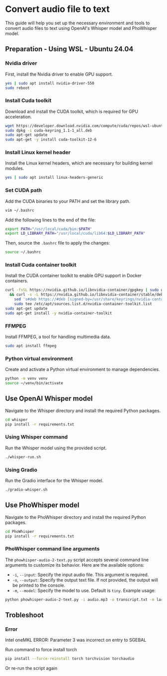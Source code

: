 # Convert audio file to text

This guide will help you set up the necessary environment and tools to convert audio files to text using OpenAI's Whisper model and PhoWhisper model.

## Preparation - Using WSL - Ubuntu 24.04

### Nvidia driver
First, install the Nvidia driver to enable GPU support.

```sh
yes | sudo apt install nvidia-driver-550
sudo reboot
```

### Install Cuda toolkit
Download and install the CUDA toolkit, which is required for GPU acceleration.

```sh
wget https://developer.download.nvidia.com/compute/cuda/repos/wsl-ubuntu/x86_64/cuda-keyring_1.1-1_all.deb
sudo dpkg -i cuda-keyring_1.1-1_all.deb
sudo apt-get update
sudo apt-get -y install cuda-toolkit-12-6
```

### Install Linux kernel header
Install the Linux kernel headers, which are necessary for building kernel modules.

```sh
yes | sudo apt install linux-headers-generic
```

### Set CUDA path
Add the CUDA binaries to your PATH and set the library path.

```sh
vim ~/.bashrc
```

Add the following lines to the end of the file:

```sh
export PATH="/usr/local/cuda/bin:$PATH"
export LD_LIBRARY_PATH="/usr/local/cuda/lib64:$LD_LIBRARY_PATH"
```

Then, source the `.bashrc` file to apply the changes:

```sh
source ~/.bashrc
```

### Install Cuda container toolkit
Install the CUDA container toolkit to enable GPU support in Docker containers.

```sh
curl -fsSL https://nvidia.github.io/libnvidia-container/gpgkey | sudo gpg --dearmor -o /usr/share/keyrings/nvidia-container-toolkit-keyring.gpg \
  && curl -s -L https://nvidia.github.io/libnvidia-container/stable/deb/nvidia-container-toolkit.list | \
    sed 's#deb https://#deb [signed-by=/usr/share/keyrings/nvidia-container-toolkit-keyring.gpg] https://#g' | \
    sudo tee /etc/apt/sources.list.d/nvidia-container-toolkit.list
sudo apt-get update
sudo apt-get install -y nvidia-container-toolkit
```

### FFMPEG
Install FFMPEG, a tool for handling multimedia data.

```sh
sudo apt install ffmpeg
```

### Python virtual environment
Create and activate a Python virtual environment to manage dependencies.

```sh
python -m venv venv
source ~/venv/bin/activate
```

## Use OpenAI Whisper model
Navigate to the Whisper directory and install the required Python packages.

```sh
cd whisper
pip install -r requirements.txt
```

### Using Whisper command
Run the Whisper model using the provided script.

```sh
./whisper-run.sh
```

### Using Gradio
Run the Gradio interface for the Whisper model.

```sh
./gradio-whisper.sh
```

## Use PhoWhisper model
Navigate to the PhoWhisper directory and install the required Python packages.

```sh
cd PhoWhisper
pip install -r requirements.txt
```
### PhoWhisper command line arguments

The `phowhisper-audio-2-text.py` script accepts several command line arguments to customize its behavior. Here are the available options:

- `-i`, `--input`: Specify the input audio file. This argument is required.
- `-o`, `--output`: Specify the output text file. If not provided, the output will be printed to the console.
- `-m`, `--model`: Specify the model to use. Default is `tiny`.
Example usage:

```sh
python phowhisper-audio-2-text.py -i audio.mp3 -o transcript.txt -m large
```

## Trobleshoot

### Error
Intel oneMKL ERROR: Parameter 3 was incorrect on entry to SGEBAL

Run command to force install torch

```sh
pip install --force-reinstall torch torchvision torchaudio
```

Or re-run the script again